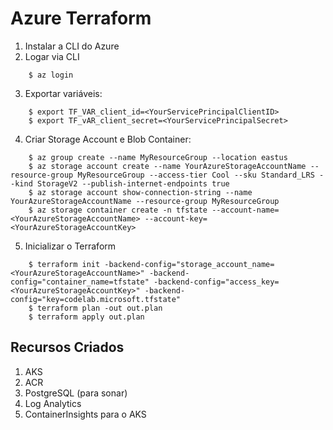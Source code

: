 # Azure Terraform

1. Instalar a CLI do Azure
2. Logar via CLI
```
	$ az login
```
3. Exportar variáveis:

```
	$ export TF_VAR_client_id=<YourServicePrincipalClientID>
	$ export TF_vAR_client_secret=<YourServicePrincipalSecret>
```
4. Criar Storage Account e Blob Container:
```
	$ az group create --name MyResourceGroup --location eastus
	$ az storage account create --name YourAzureStorageAccountName --resource-group MyResourceGroup --access-tier Cool --sku Standard_LRS --kind StorageV2 --publish-internet-endpoints true
	$ az storage account show-connection-string --name YourAzureStorageAccountName --resource-group MyResourceGroup
	$ az storage container create -n tfstate --account-name=<YourAzureStorageAccountName> --account-key=<YourAzureStorageAccountKey>
```
5. Inicializar o Terraform
```
	$ terraform init -backend-config="storage_account_name=<YourAzureStorageAccountName>" -backend-config="container_name=tfstate" -backend-config="access_key=<YourAzureStorageAccountKey>" -backend-config="key=codelab.microsoft.tfstate"
	$ terraform plan -out out.plan 
	$ terraform apply out.plan
```
## Recursos Criados
1. AKS
2. ACR
3. PostgreSQL (para sonar)
4. Log Analytics
5. ContainerInsights para o AKS



